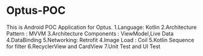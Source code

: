 # Optus-POC
This is Android POC Application for Optus.
1.Language: Kotlin 
2.Architecture Pattern : MVVM 
3.Architecture Components : ViewModel,Live Data
4.DataBinding
5.Networking: Retrofit
4.Image Load : Coil
5.Kotlin Sequence for filter
6.RecyclerView and CardView
7.Unit Test and UI Test


